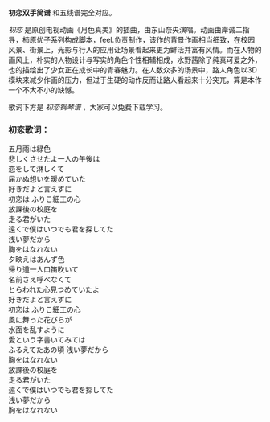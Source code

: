 

**初恋双手简谱** 和五线谱完全对应。

_初恋_
是原创电视动画《月色真美》的插曲，由东山奈央演唱。动画由岸诚二指导，柿原优子系列构成脚本，feel.负责制作，该作的背景作画相当细致，在校园风景、街景上，光影与行人的应用让场景看起来更为鲜活并富有风情。而在人物的画风上，朴实的人物设计与写实的角色个性相辅相成，水野茜除了纯真可爱之外，也的描绘出了少女正在成长中的青春魅力。在人数众多的场景中，路人角色以3D模块来减少作画的压力，但过于生硬的动作反而让路人看起来十分突兀，算是本作一个不大不小的缺憾。

歌词下方是 _初恋钢琴谱_ ，大家可以免费下载学习。

### 初恋歌词：

五月雨は緑色  
悲しくさせたよ一人の午後は  
恋をして淋しくて  
届かぬ想いを暖めていた  
好きだよと言えずに  
初恋は ふりこ細工の心  
放課後の校庭を  
走る君がいた  
遠くで僕はいつでも君を探してた  
浅い夢だから  
胸をはなれない  
夕映えはあんず色  
帰り道一人口笛吹いて  
名前さえ呼べなくて  
とらわれた心見つめていたよ  
好きだよと言えずに  
初恋は ふりこ細工の心  
風に舞った花びらが  
水面を乱すように  
愛という字書いてみては  
ふるえてたあの頃 浅い夢だから  
胸をはなれない  
放課後の校庭を  
走る君がいた  
遠くで僕はいつでも君を探してた  
浅い夢だから  
胸をはなれない


